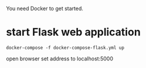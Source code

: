 You need Docker to get started.

# start Flask web application

```
docker-compose -f docker-compose-flask.yml up
```

open browser set address to  localhost:5000


